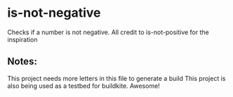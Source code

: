 # is-not-negative
Checks if a number is not negative. All credit to is-not-positive for the inspiration

## Notes:
This project needs more letters in this file to generate a build
This project is also being used as a testbed for buildkite. Awesome!
